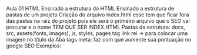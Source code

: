 Aula 01 HTML
Ensinado a estrutura do HTML
Ensinado a estrutura de pastas de um projeto
Criação do arquivo index.html esse tem que ficar fora das pastas na raiz do projeto pois ele será o primeiro arquivo que o SEO vai procurar e o nome TEM QUE SER INDEX.HTML
Pastas da estrutura: docs, src, assets(fonts, images), js, styles, pages 
tag link rel -> para colocar uma imagem no título da Aba
tags meta: faz com que aumente sua pontuação no google SEO
Exemplos:
<meta name="author" content="Sandro Reis">
<meta name="descriptor" content="Site sobre HTML">
<meta name="keywords" content="Conteúdo sobre HTML, CSS, JS">

